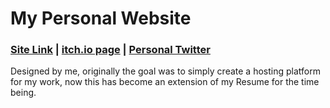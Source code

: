 # My Personal Website
### [Site Link](https://sephta.github.io "Website Link") | [itch.io page](https://sephta.itch.io/ "Sephta itch.io page") | [Personal Twitter](https://twitter.com/seth_tal "Personal Twitter")
Designed by me, originally the goal was to simply create a hosting platform for my work, now this has become an extension of my Resume for the time being.
